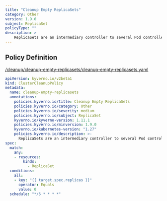 ```yaml
---
title: "Cleanup Empty ReplicaSets"
category: Other
version: 1.9.0
subject: ReplicaSet
policyType: ""
description: >
    ReplicaSets are an intermediary controller to several Pod controllers such as Deployments. When a new version of a Deployment is created, it spawns a new ReplicaSet with the desired number of replicas and scale the current one to zero. This can have the effect of leaving many empty ReplicaSets in the cluster which can create clutter and false positives if policy reports are enabled. This cleanup policy removes all empty ReplicaSets across the cluster. Note that removing empty ReplicaSets may prevent rollbacks.
---
```


## Policy Definition
<a href="https://github.com/kyverno/policies/raw/main//cleanup/cleanup-empty-replicasets/cleanup-empty-replicasets.yaml" target="-blank">/cleanup/cleanup-empty-replicasets/cleanup-empty-replicasets.yaml</a>

```yaml
apiVersion: kyverno.io/v2beta1
kind: ClusterCleanupPolicy
metadata:
  name: cleanup-empty-replicasets
  annotations:
    policies.kyverno.io/title: Cleanup Empty ReplicaSets
    policies.kyverno.io/category: Other
    policies.kyverno.io/severity: medium
    policies.kyverno.io/subject: ReplicaSet
    kyverno.io/kyverno-version: 1.11.1
    policies.kyverno.io/minversion: 1.9.0
    kyverno.io/kubernetes-version: "1.27"
    policies.kyverno.io/description: >-
      ReplicaSets are an intermediary controller to several Pod controllers such as Deployments. When a new version of a Deployment is created, it spawns a new ReplicaSet with the desired number of replicas and scale the current one to zero. This can have the effect of leaving many empty ReplicaSets in the cluster which can create clutter and false positives if policy reports are enabled. This cleanup policy removes all empty ReplicaSets across the cluster. Note that removing empty ReplicaSets may prevent rollbacks.
spec:
  match:
    any:
    - resources:
        kinds:
          - ReplicaSet
  conditions:
    all:
    - key: "{{ target.spec.replicas }}"
      operator: Equals
      value: 0
  schedule: "*/5 * * * *"

```
